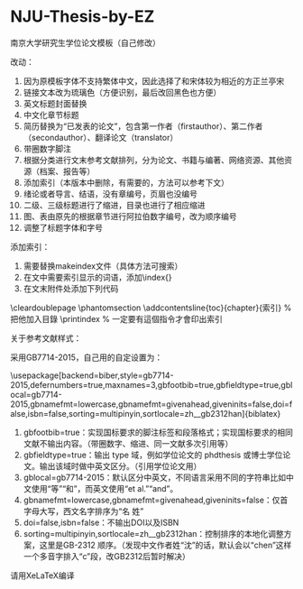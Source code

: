# NJU-Thesis-by-EZ
南京大学研究生学位论文模板（自己修改）

改动：
1. 因为原模板字体不支持繁体中文，因此选择了和宋体较为相近的方正兰亭宋
2. 链接文本改为琉璃色（方便识别，最后改回黑色也方便）
3. 英文标题封面替换
4. 中文化章节标题
5. 简历替换为“已发表的论文”，包含第一作者（firstauthor）、第二作者（secondauthor）、翻译论文（translator）
6. 带圈数字脚注
7. 根据分类进行文末参考文献排列，分为论文、书籍与编著、网络资源、其他资源（档案、报告等）
8. 添加索引（本版本中删除，有需要的，方法可以参考下文）
9. 绪论或者导言、结语，没有章编号，页眉也没编号
10. 二级、三级标题进行了缩进，目录也进行了相应缩进
11. 图、表由原先的根据章节进行阿拉伯数字编号，改为顺序编号
12. 调整了标题字体和字号

添加索引：
1. 需要替换makeindex文件（具体方法可搜索）
2. 在文中需要索引显示的词语，添加\index{}
3. 在文末附件处添加下列代码

\cleardoublepage
\phantomsection
\addcontentsline{toc}{chapter}{索引}  % 把他加入目錄
\printindex        % 一定要有這個指令才會印出索引

关于参考文献样式：

采用GB7714-2015，自己用的自定设置为：

\usepackage[backend=biber,style=gb7714-2015,defernumbers=true,maxnames=3,gbfootbib=true,gbfieldtype=true,gblocal=gb7714-2015,gbnamefmt=lowercase,gbnamefmt=givenahead,giveninits=false,doi=false,isbn=false,sorting=multipinyin,sortlocale=zh__gb2312han]{biblatex}

1. gbfootbib=true：实现国标要求的脚注标签和段落格式；实现国标要求的相同文献不输出内容。（带圈数字、缩进、同一文献多次引用等）
2. gbfieldtype=true：输出 type 域，例如学位论文的 phdthesis 或博士学位论文。输出该域时做中英文区分。（引用学位论文用）
3. gblocal=gb7714-2015：默认区分中英文，不同语言采用不同的字符串比如中文使用“等”“和”，而英文使用“et al.”“and”。
4. gbnamefmt=lowercase,gbnamefmt=givenahead,giveninits=false：仅首字母大写，西文名字排序为“名 姓”
5. doi=false,isbn=false：不输出DOI以及ISBN
6. sorting=multipinyin,sortlocale=zh__gb2312han：控制排序的本地化调整方案，这里是GB-2312 顺序。（发现中文作者姓“沈”的话，默认会以“chen”这样一个多音字排入“c”段，改GB2312后暂时解决）

请用XeLaTeX编译
